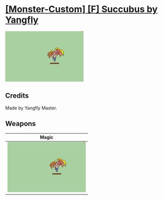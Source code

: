 # [\[Monster-Custom\] \[F\] Succubus by Yangfly](./)

<img src="./6.%20Magic/Magic_000.png" alt="[Monster-Custom] [F] Succubus by Yangfly standing" />

## Credits

Made by Yangfly Master.

## Weapons


|Magic |
|  :---: |
| <img alt="Magic animation" src="./6.%20Magic/Magic.gif" /> |
